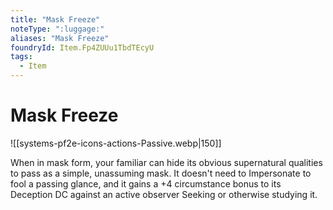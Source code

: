 ```yaml
---
title: "Mask Freeze"
noteType: ":luggage:"
aliases: "Mask Freeze"
foundryId: Item.Fp4ZUUu1TbdTEcyU
tags:
  - Item
---
```


# Mask Freeze
![[systems-pf2e-icons-actions-Passive.webp|150]]

When in mask form, your familiar can hide its obvious supernatural qualities to pass as a simple, unassuming mask. It doesn't need to Impersonate to fool a passing glance, and it gains a +4 circumstance bonus to its Deception DC against an active observer Seeking or otherwise studying it.
